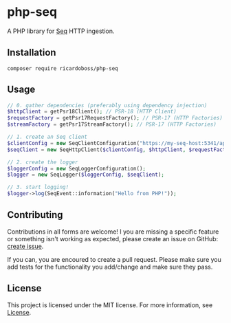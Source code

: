 [Seq]: https://datalust.co/seq
[License]: ./LICENSE.md
[create issue]: https://github.com/ricardoboss/php-seq/issues/new

# php-seq

A PHP library for [Seq] HTTP ingestion.

## Installation

```
composer require ricardoboss/php-seq
```

## Usage

```php
// 0. gather dependencies (preferably using dependency injection)
$httpClient = getPsr18Client(); // PSR-18 (HTTP Client)
$requestFactory = getPsr17RequestFactory(); // PSR-17 (HTTP Factories)
$streamFactory = getPsr17StreamFactory(); // PSR-17 (HTTP Factories)

// 1. create an Seq client
$clientConfig = new SeqClientConfiguration("https://my-seq-host:5341/api/events/raw", "my-api-key");
$seqClient = new SeqHttpClient($clientConfig, $httpClient, $requestFactory, $streamFactory);

// 2. create the logger
$loggerConfig = new SeqLoggerConfiguration();
$logger = new SeqLogger($loggerConfig, $seqClient);

// 3. start logging!
$logger->log(SeqEvent::information("Hello from PHP!"));
```

## Contributing

Contributions in all forms are welcome! I you are missing a specific feature or something isn't working as expected,
please create an issue on GitHub: [create issue].

If you can, you are encoured to create a pull request. Please make sure you add tests for the functionality you
add/change and make sure they pass.

## License

This project is licensed under the MIT license. For more information, see [License].
